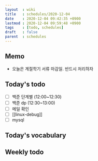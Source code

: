 ```yaml
---
layout  : wiki
title   : schedules/2020-12-04
date    : 2020-12-04 09:42:35 +0900
lastmod : 2020-12-04 09:59:48 +0900
tags    : [todo, schedules]
draft   : false
parent  : schedules
---
```


## Memo
 * 오늘은 계절학기 서류 마감일. 반드시 처리하자

## Today's todo
 * [ ] 백준 단계별 (12:00~12:30)
 * [ ] 백준 dp (12:30~13:00)
 * [ ] 메일 확인
 * [ ] [[linux-debug]]
 * [ ] mysql

## Today's vocabulary
## Weekly todo
